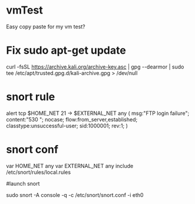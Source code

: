# vmTest
Easy copy paste for my vm test?

# Fix sudo apt-get update
curl -fsSL https://archive.kali.org/archive-key.asc | gpg --dearmor | sudo tee /etc/apt/trusted.gpg.d/kali-archive.gpg > /dev/null



# snort rule
alert tcp $HOME_NET 21 -> $EXTERNAL_NET any (
    msg:"FTP login failure";
    content:"530 ";
    nocase;
    flow:from_server,established;
    classtype:unsuccessful-user;
    sid:1000001;
    rev:1;
)


# snort conf

var HOME_NET any
var EXTERNAL_NET any
include /etc/snort/rules/local.rules

#launch snort

sudo snort -A console -q -c /etc/snort/snort.conf -i eth0
